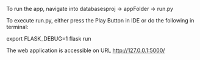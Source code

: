To run the app, navigate into databasesproj -> appFolder -> run.py 

To execute run.py, either press the Play Button in IDE or do the following in terminal:

export FLASK_DEBUG=1
flask run


The web application is accessible on URL    http://127.0.0.1:5000/
